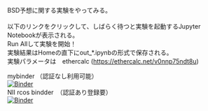 BSD予想に関する実験をやってみる。<br>
<br>
以下のリンクをクリックして、しばらく待つと実験を起動するJupyter Notebookが表示される。<br>
Run Allして実験を開始！<br>
実験結果はHomeの直下にout_*.ipynbの形式で保存される。<br> 
実験パラメータは　ethercalc (https://ethercalc.net/v0nnp75ndt8u) <br> 

mybinder （認証なし利用可能）<br>
[![Binder](https://mybinder.org/badge_logo.svg)](https://mybinder.org/v2/gh/jxta/bsd/HEAD?filepath=papermill-papermill-test.ipynb)<br>
NII rcos bindder　（認証あり登録要） <br>
[![Binder](https://binder.cs.rcos.nii.ac.jp/badge_logo.svg)](https://binder.cs.rcos.nii.ac.jp/v2/gh/jxta/bsd/master?filepath=papermill-papermill-test.ipynb)<br>
